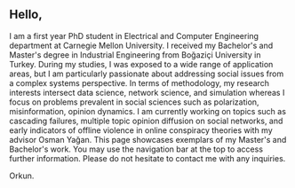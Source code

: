 ## Hello,
I am a first year PhD student in Electrical and Computer Engineering department at Carnegie Mellon University. I received my Bachelor's and Master's degree in Industrial Engineering from Boğaziçi University in Turkey. During my studies, I was exposed to a wide range of application areas, but I am particularly passionate about addressing social issues from a complex systems perspective. In terms of methodology, my research interests intersect data science, network science, and simulation whereas I focus on problems prevalent in social sciences such as polarization, misinformation, opinion dynamics. I am currently working on topics such as cascading failures, multiple topic opinion diffusion on social networks, and early indicators of offline violence in online conspiracy theories with my advisor Osman Yağan. This page showcases exemplars of my Master's and Bachelor's work. You may use the navigation bar at the top to access further information. Please do not hesitate to contact me with any inquiries.

Orkun.

